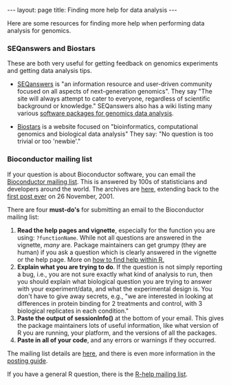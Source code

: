 --- layout: page title: Finding more help for data analysis ---

Here are some resources for finding more help when performing data analysis for genomics.

### SEQanswers and Biostars

These are both very useful for getting feedback on genomics experiments and getting data analysis tips.

- [SEQanswers](http://seqanswers.com/) is "an information resource and user-driven community focused on all aspects of next-generation genomics".  They say "The site will always attempt to cater to everyone, regardless of scientific background or knowledge."  SEQanswers also has a wiki listing many various [software packages for genomics data analysis](http://seqanswers.com/wiki/Software).

- [Biostars](https://www.biostars.org/) is a website focused on "bioinformatics, computational genomics and biological data analysis" They say: "No question is too trivial or too 'newbie'."

### Bioconductor mailing list

If your question is about Bioconductor software, you can email the [Bioconductor mailing list](http://bioconductor.org/help/mailing-list/).  This is answered by 100s of statisticians and developers around the world. The archives are [here](https://stat.ethz.ch/pipermail/bioconductor/), extending back to the [first post ever](https://stat.ethz.ch/pipermail/bioconductor/2001-November/000001.html) on 26 November, 2001.

There are four **must-do's** for submitting an email to the Bioconductor mailing list:

1. **Read the help pages and vignette**, especially for the function you are using: `?functionName`.  While not all questions are answered in the vignette, *many* are. Package maintainers can get grumpy (they are human) if you ask a question which is clearly answered in the vignette or the help page.  More on [how to find help within R.](installing_Bioconductor_finding_help.html)
2. **Explain what you are trying to do**. If the question is not simply reporting a bug, i.e., you are not sure exactly what kind of analysis to run, then you should explain what biological question you are trying to answer with your experiment/data, and what the experimental design is.  You don't have to give away secrets, e.g., "we are interested in looking at differences in protein binding for 2 treatments and control, with 3 biological replicates in each condition."
3. **Paste the output of sessionInfo()** at the bottom of your email. This gives the package maintainers lots of useful information, like what version of R you are running, your platform, and the versions of all the packages.
4. **Paste in all of your code**, and any errors or warnings if they occurred.

The mailing list details are [here](http://bioconductor.org/help/mailing-list/), and there is even more information in the [posting guide](http://bioconductor.org/help/mailing-list/posting-guide/).

If you have a general R question, there is the [R-help mailing list](https://stat.ethz.ch/mailman/listinfo/r-help).

